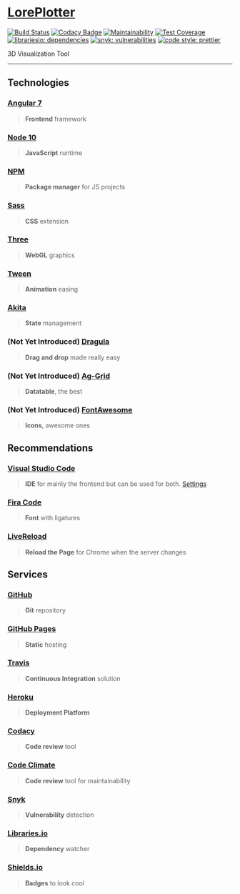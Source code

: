 # [LorePlotter](https://alexaegis.github.io/loreplotter/)

[![Build Status](https://travis-ci.com/AlexAegis/loreplotter.svg?branch=master)](https://travis-ci.com/AlexAegis/loreplotter) [![Codacy Badge](https://api.codacy.com/project/badge/Grade/9b155010806741a897cc8420898f4e84)](https://www.codacy.com/app/AlexAegis/loreplotter?utm_source=github.com&utm_medium=referral&utm_content=AlexAegis/loreplotter&utm_campaign=Badge_Grade) [![Maintainability](https://api.codeclimate.com/v1/badges/9f9e5eb2c8a3ccd58f22/maintainability)](https://codeclimate.com/github/AlexAegis/loreplotter/maintainability) [![Test Coverage](https://api.codeclimate.com/v1/badges/9f9e5eb2c8a3ccd58f22/test_coverage)](https://codeclimate.com/github/AlexAegis/loreplotter/test_coverage) [![librariesio: dependencies](https://img.shields.io/librariesio/github/AlexAegis/loreplotter.svg?style=popout)](https://libraries.io/github/AlexAegis/loreplotter) [![snyk: vulnerabilities](https://img.shields.io/snyk/vulnerabilities/github/AlexAegis/loreplotter.svg?style=popout)](https://app.snyk.io/org/alexaegis/project/a711c21c-0846-46be-92e1-c238a7d8a4fe) [![code style: prettier](https://img.shields.io/badge/code_style-prettier-ff69b4.svg)](https://github.com/prettier/prettier)

3D Visualization Tool

---

## Technologies

### [Angular 7](https://angular.io/)

> **Frontend** framework

### [Node 10](https://nodejs.org/en/)

> **JavaScript** runtime

### [NPM](https://www.npmjs.com/)

> **Package manager** for JS projects

### [Sass](https://sass-lang.com/)

> **CSS** extension

### [Three](https://threejs.org/)

> **WebGL** graphics

### [Tween](https://github.com/tweenjs/tween.js/)

> **Animation** easing

### [Akita](https://github.com/datorama/akita)

> **State** management

### (Not Yet Introduced) [Dragula](https://github.com/valor-software/ng2-dragula)

> **Drag and drop** made really easy

### (Not Yet Introduced) [Ag-Grid](https://www.ag-grid.com)

> **Datatable**, the best

### (Not Yet Introduced) [FontAwesome](https://fontawesome.com/)

> **Icons**, awesome ones

## Recommendations

### [Visual Studio Code](https://code.visualstudio.com/)

> **IDE** for mainly the frontend but can be used for both. [Settings](./.vscode/)

### [Fira Code](https://github.com/tonsky/FiraCode)

> **Font** with ligatures

### [LiveReload](https://chrome.google.com/webstore/detail/livereload/jnihajbhpnppcggbcgedagnkighmdlei)

> **Reload the Page** for Chrome when the server changes

## Services

### [GitHub](https://github.com/)

> **Git** repository

### [GitHub Pages](https://pages.github.com/)

> **Static** hosting

### [Travis](https://travis-ci.com/)

> **Continuous Integration** solution

### [Heroku](https://heroku.com/)

> **Deployment Platform**

### [Codacy](https://app.codacy.com/)

> **Code review** tool

### [Code Climate](https://codeclimate.com/dashboard)

> **Code review** tool for maintainability

### [Snyk](https://snyk.io/)

> **Vulnerability** detection

### [Libraries.io](https://libraries.io/)

> **Dependency** watcher

### [Shields.io](https://shields.io/#/)

> **Badges** to look cool
